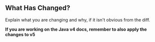 ## What Has Changed?

Explain what you are changing and why, if it isn't obvious from the diff.

**If you are working on the Java v4 docs, remember to also apply the changes to v5**
